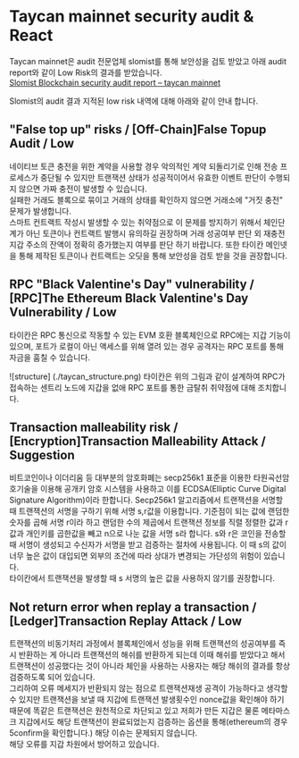 # Taycan mainnet security audit & React
Taycan mainnet은 audit 전문업체 slomist를 통해 보안성을 검토 받았고 아래 audit report와 같이 Low Risk의 결과를 받았습니다.  
[Slomist Blockchain security audit report – taycan mainnet](./SlowMist%20Audit%20Report%20-%20Taycan.pdf)

Slomist의 audit 결과 지적된 low risk 내역에 대해 아래와 같이 안내 합니다.

## "False top up" risks / [Off-Chain]False Topup Audit / Low 
네이티브 토큰 충전을 위한 계약을 사용할 경우 악의적인 계약 되돌리기로 인해 전송 프로세스가 중단될 수 있지만 트랜잭션 상태가 성공적이어서 유효한 이벤트 판단이 수행되지 않으면 가짜 충전이 발생할 수 있습니다.  
실패한 거래도 블록으로 묶이고 거래의 상태를 확인하지 않으면 거래소에 "거짓 충전" 문제가 발생합니다.  
스마트 컨트랙트 작성시 발생할 수 있는 취약점으로 이 문제를 방지하기 위해서 체인단계가 아닌 토큰이나 컨트랙트 발행시 유의하길 권장하며 거래 성공여부 판단 외 재충전 지갑 주소의 잔액이 정확히 증가했는지 여부를 판단 하기 바랍니다. 또한 타이칸 메인넷을 통해 제작된 토큰이나 컨트랙트는 오딧을 통해 보안성을 검토 받을 것을 권장합니다.

## RPC "Black Valentine's Day" vulnerability / [RPC]The Ethereum Black Valentine's Day Vulnerability / Low 
타이칸은 RPC 통신으로 작동할 수 있는 EVM 호환 블록체인으로 RPC에는 지갑 기능이 있으며, 포트가 로컬이 아닌 액세스를 위해 열려 있는 경우 공격자는 RPC 포트를 통해 자금을 훔칠 수 있습니다.  

![structure] (./taycan_structure.png)
타이칸은 위의 그림과 같이 설계하여 RPC가 접속하는 센트리 노드에 지갑을 없애 RPC 포트를 통한 금탈취 취약점에 대해 조치합니다.

## Transaction malleability risk / [Encryption]Transaction Malleability Attack / Suggestion
비트코인이나 이더리움 등 대부분의 암호화폐는 secp256k1 표준을 이용한 타원곡선암호기술을 이용해 공개키 암호 시스템을 사용하고 이를 ECDSA(Elliptic Curve Digital Signature Algorithm)이라 한합니다. 
Secp256k1 알고리즘에서 트랜잭션을 서명할 때 트랜잭션의 서명을 구하기 위해 서명 s,r값을 이용합니다. 기준점이 되는 값에 랜덤한 숫자를 곱해 서명 r이라 하고 랜덤한 수의 제곱에서 트랜잭션 정보를 직렬 정렬한 값과 r값과 개인키를 곱한값을 빼고 n으로 나눈 값을 서명 s라 합니다. s와 r은 코인을 전송할 때 서명이 생성되고 수신자가 서명을 받고 검증하는 절차에 사용됩니다. 이 때 s의 값이 너무 높은 값이 대입되면 외부의 조건에 따라 상대가 변경되는 가단성의 위험이 있습니다.  
타이칸에서 트랜잭션을 발생할 때 s 서명의 높은 값을 사용하지 않기를 권장합니다.


## Not return error when replay a transaction / [Ledger]Transaction Replay Attack / Low
트랜잭션의 비동기처리 과정에서 블록체인에서 성능을 위해 트랜잭션의 성공여부를 즉시 반환하는 게 아니라 트랜잭션의 해쉬를 반환하게 되는데 이때 해쉬를 받았다고 해서 트랜잭션이 성공했다는 것이 아니라 체인을 사용하는 사용자는 해당 해쉬의 결과를 항상 검증하도록 되어 있습니다.  
  그리하여 오류 메세지가 반환되지 않는 점으로 트랜잭션재생 공격이 가능하다고 생각할 수 있지만 트랜잭션을 보낼 때 지갑에 트랜잭션 발생횟수인 nonce값을 확인해야 하기 때문에 똑같은 트랜잭션은 원천적으로 차단되고 있고 저희가 만든 지갑은 물론 메타마스크 지갑에서도 해당 트랜잭션이 완료되었는지 검증하는 옵션을 통해(ethereum의 경우 5confirm을 확인합니다.) 해당 이슈는 문제되지 않습니다.   
  해당 오류를 지갑 차원에서 방어하고 있습니다.
